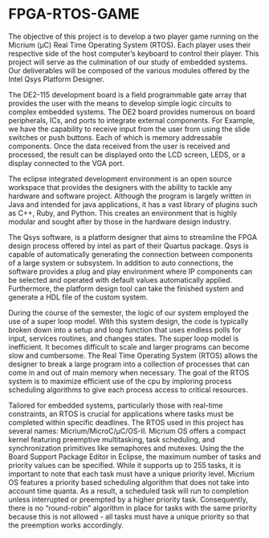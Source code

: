 # FPGA-RTOS-GAME
The objective of this project is to develop a two player game running on the Micrium (µC) Real Time Operating System (RTOS). Each player uses their respective side of the host computer’s keyboard to control their player. This project will serve as the culmination of our study of embedded systems. Our deliverables will be composed of the various modules offered by the Intel Qsys Platform Designer. 

The DE2-115 development board is a field programmable gate array that provides the user with the means to develop simple logic circuits to complex embedded systems. The DE2 board provides numerous on board peripherals, ICs, and ports to integrate external components. For Example, we have the capability to receive input from the user from using the slide switches or push buttons. Each of which is memory addressable components. Once the data received from the user is received and processed, the result can be displayed onto the LCD screen, LEDS, or a display connected to the VGA port. 

The eclipse integrated development environment is an open source workspace that provides the designers with the ability to tackle any hardware and software project. Although the program is largely written in Java and intended for java applications, it has a vast library of plugins such as C++, Ruby, and Python. This creates an environment that is highly modular and sought after by those in the hardware design industry. 

The Qsys software, is a platform designer that aims to streamline the FPGA design process offered by intel as part of their Quartus package. Qsys is capable of automatically generating the connection between components of a large system or subsystem. In addition to auto connections, the software provides a plug and play environment where IP components can be selected and operated with default values automatically applied. Furthermore, the platform design tool can take the finished system and generate a HDL file of the custom system. 

During the course of the semester, the logic of our system employed the use of a super loop model. With this system design, the code is typically broken down into a setup and loop function that uses endless polls for input, services routines, and changes states. The super loop model is inefficient. It becomes difficult to scale and larger programs can become slow and cumbersome. The Real Time Operating System (RTOS) allows the designer to break a large program into a collection of processes that can come in and out of main memory when necessary. The goal of the RTOS system is to maximize efficient use of the cpu by imploring process scheduling algorithms to give each process access to critical resources.

Tailored for embedded systems, particularly those with real-time constraints, an RTOS is crucial for applications where tasks must be completed within specific deadlines. The RTOS used in this project has several names: Micrium/MicroC/µC/OS-II. Micrium OS offers a compact kernel featuring preemptive multitasking, task scheduling, and synchronization primitives like semaphores and mutexes. Using the the Board Support Package Editor in Eclipse, the maximum number of tasks and priority values can be specified. While it supports up to 255 tasks, it is important to note that each task must have a unique priority level. Micrium OS features a priority based scheduling algorithm that does not take into account time quanta. As a result, a scheduled task will run to completion unless interrupted or preempted by a higher priority task. Consequently, there is no “round-robin” algorithm in place for tasks with the same priority because this is not allowed - all tasks must have a unique priority so that the preemption works accordingly. 
